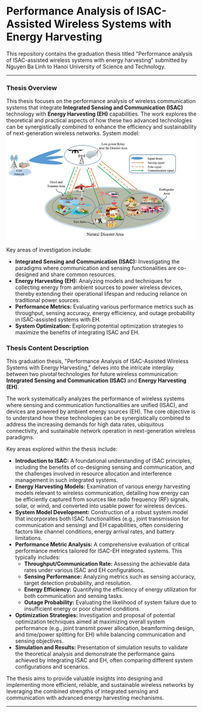 # Performance Analysis of ISAC-Assisted Wireless Systems with Energy Harvesting

This repository contains the graduation thesis titled "Performance analysis of ISAC-assisted wireless systems with energy harvesting" submitted by Nguyen Ba Linh to Hanoi University of Science and Technology.

---
### Thesis Overview

This thesis focuses on the performance analysis of wireless communication systems that integrate **Integrated Sensing and Communication (ISAC)** technology with **Energy Harvesting (EH)** capabilities. The work explores the theoretical and practical aspects of how these two advanced technologies can be synergistically combined to enhance the efficiency and sustainability of next-generation wireless networks.
System model: [![System Model](system_model.png)](system_model.png)

Key areas of investigation include:
* **Integrated Sensing and Communication (ISAC):** Investigating the paradigms where communication and sensing functionalities are co-designed and share common resources.
* **Energy Harvesting (EH):** Analyzing models and techniques for collecting energy from ambient sources to power wireless devices, thereby extending their operational lifespan and reducing reliance on traditional power sources.
* **Performance Metrics:** Evaluating various performance metrics such as throughput, sensing accuracy, energy efficiency, and outage probability in ISAC-assisted systems with EH.
* **System Optimization:** Exploring potential optimization strategies to maximize the benefits of integrating ISAC and EH.

### Thesis Content Description

This graduation thesis, "Performance Analysis of ISAC-Assisted Wireless Systems with Energy Harvesting," delves into the intricate interplay between two pivotal technologies for future wireless communication: **Integrated Sensing and Communication (ISAC)** and **Energy Harvesting (EH)**.

The work systematically analyzes the performance of wireless systems where sensing and communication functionalities are unified (ISAC), and devices are powered by ambient energy sources (EH). The core objective is to understand how these technologies can be synergistically combined to address the increasing demands for high data rates, ubiquitous connectivity, and sustainable network operation in next-generation wireless paradigms.

Key areas explored within the thesis include:

* **Introduction to ISAC:** A foundational understanding of ISAC principles, including the benefits of co-designing sensing and communication, and the challenges involved in resource allocation and interference management in such integrated systems.
* **Energy Harvesting Models:** Examination of various energy harvesting models relevant to wireless communication, detailing how energy can be efficiently captured from sources like radio frequency (RF) signals, solar, or wind, and converted into usable power for wireless devices.
* **System Model Development:** Construction of a robust system model that incorporates both ISAC functionalities (e.g., joint transmission for communication and sensing) and EH capabilities, often considering factors like channel conditions, energy arrival rates, and battery limitations.
* **Performance Metric Analysis:** A comprehensive evaluation of critical performance metrics tailored for ISAC-EH integrated systems. This typically includes:
    * **Throughput/Communication Rate:** Assessing the achievable data rates under various ISAC and EH configurations.
    * **Sensing Performance:** Analyzing metrics such as sensing accuracy, target detection probability, and resolution.
    * **Energy Efficiency:** Quantifying the efficiency of energy utilization for both communication and sensing tasks.
    * **Outage Probability:** Evaluating the likelihood of system failure due to insufficient energy or poor channel conditions.
* **Optimization Strategies:** Investigation and proposal of potential optimization techniques aimed at maximizing overall system performance (e.g., joint transmit power allocation, beamforming design, and time/power splitting for EH) while balancing communication and sensing objectives.
* **Simulation and Results:** Presentation of simulation results to validate the theoretical analysis and demonstrate the performance gains achieved by integrating ISAC and EH, often comparing different system configurations and scenarios.

The thesis aims to provide valuable insights into designing and implementing more efficient, reliable, and sustainable wireless networks by leveraging the combined strengths of integrated sensing and communication with advanced energy harvesting mechanisms.

---

